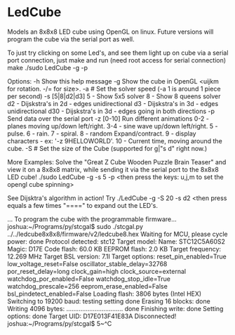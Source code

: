 # LedCube
Models an 8x8x8 LED cube using OpenGL on linux. Future versions will program the cube via the serial port as well.

To just try clicking on some Led's, and see them light up on cube via a serial
port connection, just make and run (need root access for serial connection) 
make
./sudo LedCube -g -p

Options:
        -h      Show this help message
        -g      Show the cube in OpenGL <uijkm for rotation. -/= for size>.
        -a #    Set the solver speed (-a 1 is around 1 piece per second)
        -s [5|8|d2|d3]
                 5   - Show 5x5 solver
                 8   - Show 8 queens solver
                 d2  - Dijskstra's in 2d - edges unidirectional
                 d3  - Dijskstra's in 3d - edges unidirectional
                 d30 - Dijskstra's in 3d - edges going in both directions
        -p      Send data over the serial port
        -z [0-10]       Run different animations
                 0-2 - planes moving up/down left/right.
                 3-4 - sine wave up/down left/right.
                 5   - pulse.
                 6   - rain.
                 7   - spiral.
                 8   - random Expand/contract.
                 9   - display characters - ex: '-z 9HELLOWORLD'.
                 10  - Current time, moving around the cube.
        -S #    Set the size of the Cube (supported for g|"s d" right now.)


More Examples:
Solve the "Great Z Cube Wooden Puzzle Brain Teaser" and view it on a 8x8x8 matrix, while sending it via the serial port to the 8x8x8 LED cube!
./sudo LedCube -g -s 5 -p
<then press the keys: u,j,m to set the opengl cube spinning>

See Dijsktra's algorithm in action!
Try ./LedCube -g -S 20 -s d2 
<then press equals a few times "====" to expand out the LED's.

... To program the cube with the programmable firmware...
joshua:~/Programs/py/stcgal$ sudo ./stcgal.py ../../ledcube8x8x8/firmware/v2/ledcube8.hex 
Waiting for MCU, please cycle power: done
Protocol detected: stc12
Target model:
  Name: STC12C5A60S2
  Magic: D17E
  Code flash: 60.0 KB
  EEPROM flash: 2.0 KB
Target frequency: 12.269 MHz
Target BSL version: 7.1I
Target options:
  reset_pin_enabled=True
  low_voltage_reset=False
  oscillator_stable_delay=32768
  por_reset_delay=long
  clock_gain=high
  clock_source=external
  watchdog_por_enabled=False
  watchdog_stop_idle=True
  watchdog_prescale=256
  eeprom_erase_enabled=False
  bsl_pindetect_enabled=False
Loading flash: 3806 bytes (Intel HEX)
Switching to 19200 baud: testing setting done
Erasing 16 blocks: done
Writing 4096 bytes: ................................ done
Finishing write: done
Setting options: done
Target UID: D17E013F41E83A
Disconnected!
joshua:~/Programs/py/stcgal$ 5~^C

